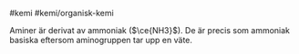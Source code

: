 #kemi #kemi/organisk-kemi 

Aminer är derivat av ammoniak ($\ce{NH3}$). De är precis som ammoniak basiska eftersom aminogruppen tar upp en väte.